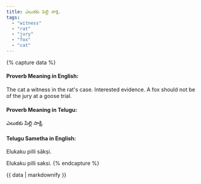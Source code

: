 ```yaml
---
title: ఎలుకకు పిల్లి సాక్షి.
tags:
  - "witness"
  - "rat"
  - "jury"
  - "fox"
  - "cat"
---
```


{% capture data %}
#### Proverb Meaning in English:
The cat a witness in the rat's case.
Interested evidence.
A fox should not be of the jury at a goose trial.

#### Proverb Meaning in Telugu:
ఎలుకకు పిల్లి సాక్షి.

#### Telugu Sametha in English:
Elukaku pilli sākṣi.

Elukaku pilli saksi.
{% endcapture %}

{{ data | markdownify }}

